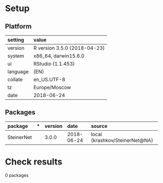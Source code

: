 # Setup

## Platform

|setting  |value                        |
|:--------|:----------------------------|
|version  |R version 3.5.0 (2018-04-23) |
|system   |x86_64, darwin15.6.0         |
|ui       |RStudio (1.1.453)            |
|language |(EN)                         |
|collate  |en_US.UTF-8                  |
|tz       |Europe/Moscow                |
|date     |2018-06-24                   |

## Packages

|package    |*  |version |date       |source                         |
|:----------|:--|:-------|:----------|:------------------------------|
|SteinerNet |   |3.0.0   |2018-06-24 |local (krashkov/SteinerNet@NA) |

# Check results

0 packages




